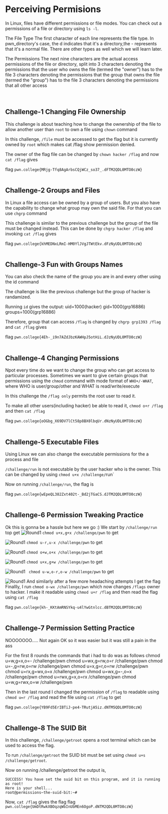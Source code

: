 # Perceiving Permisions
In Linux, files have different permissions or file modes. You can check out a permissions of a file or directory using `ls -l`.

The File Type
    The first character of each line represents the file type. In pwn_directory's case, the d indicates that it's a directory,the - represents that it's a normal file. There are other types as well which we will learn later.

The Permissions
    The next nine characters are the actual access permissions of the file or directory, split into
     3 characters denoting the permissions that the user who owns the file (termed the "owner") has to the file
     3 characters denoting the permissions that the group that owns the file (termed the "group") has to the file
     3 characters denoting the permissions that all other access
<br><br><br>

## Challenge-1 Changing File Ownership
This challenge is about teaching how to change the ownership of the file to allow another user than `root` to own a file using `chown` command

In this challenge, `/file` must be accessed to get the flag but it is currently owned by `root` which makes cat /flag show permission denied.

The owner of the flag file can be changed by `chown hacker /flag` and now `cat /flag` gives

flag `pwn.college{MRjg-Tfq8AgArbsCQjWCz_so37_.dFTM2QDL0MTO0czW}`
<br><br>

## Challenge-2 Groups and Files
In Linux a file access can be owned by a group of users. But you also have the capability to change what group may own the said file. For that you can use `chgrp` command

This challenge is similar to the previous challenge but the group of the file must be changed instead. This can be done by `chgrp hacker /flag` and invoking `cat /flag` gives

flag `pwn.college{khMEDNxLRmI-HM0YlJVgJTWtEkv.dFzNyUDL0MTO0czW}`
<br><br>

## Challenge-3 Fun with Groups Names
You can also check  the name of the group you are in and every other using the id command

The challenge is like the previous challenge but the group of hacker is randamized.

Running `id` gives the output:
    uid=1000(hacker) gid=1000(grp16886) groups=1000(grp16886)

Therefore, group that can access `/flag` is changed by `chgrp grp1393 /flag` and  `cat /flag` gives

flag `pwn.college{4Eh-_i9n7AZdJbzKAWHpJ5otHiL.dJzNyUDL0MTO0czW}`
<br><br>

## Challenge-4 Changing Permissions
Npot every time do we want to change the group who can get access to particular processes. Sometimes we want to give certain groups that permissions using the `chmod` command with mode format of `WHO+/-WHAT`, where WHO is user/group/other and WHAT is read/write/execute

In this challenge the `/flag only` permits the root user to read it.

To make all other users(including hacker) be able to read it, `chmod o+r /flag` and then `cat /flag` 

flag `pwn.college{oOGbg_X69DV7lCt58p8BX0lbqUr.dNzNyUDL0MTO0czW}`
<br><br>

## Challenge-5 Executable Files
Using Linux we can also change the executable permissions for the a process and file

`/challenge/run` is not executable by the user hacker who is the owner.
This can be changed by using `chmod u+x /challenge/`run`

Now on running `/challenge/run`, the flag is

flag `pwn.college{wEpeQL382Zxt402t-_Bd2jTGaCS.dJTM2QDL0MTO0czW}`
<br><br>

## Challenge-6 Permission Tweaking Practice
Ok this is gonna be a hassle but here we go :)
We start by `/challenge/run` top get
![Round1](Image_reources/Round0.png)
`chmod u+x,g+x /challenge/pwn` to get

![Round1](Image_reources/Round1.png)
`chmod u-r,u-x /challenge/pwn` to get

![Round1](Image_reources/Round2.png)
`chmod o+w,o+x /challenge/pwn` to get

![Round1](Image_reources/Round3.png)
`chmod u+x,g+w /challenge/pwn` to get

![Round1](Image_reources/Round4.png)
` chmod u-w,o-r,o-w /challenge/pwn` to get

![Round1](Image_reources/Round5.png)
And similarly after a few more headaching attempts I get the flag
Finallly, I run `chmod o-wx /challenge/pwn`  which now changes `/flags` owner to hacker. I make it readable using `chmod u+r /flag` and then read the flag using `cat /flag`

flag `pwn.college{kh-_KKtAmRNSYkq-u4lYwGtnlcc.dBTM2QDL0MTO0czW}`
<br><br>

## Challenge-7 Permission Setting Practice
NOOOOOOO..... Not again
OK so it was easier but it was still a pain in the ass

For the first 8 rounds the commands that i had to do was as follows
    chmod u=w,g=x,o=- /challenge/pwn
    chmod u=wx,g=rw,o=r /challenge/pwn
    chmod u=-,g=rw,o=rw /challenge/pwn
    chmod u=x,g=r,o=rw /challenge/pwn
    chmod u=rx,g=wx,o=x /challenge/pwn
    chmod u=wx,g=-,o=x /challenge/pwn
    chmod u=rwx,g=x,o=rx /challenge/pwn
    chmod u=w,g=rwx,o=w /challenge/pwn

Then in the last round I changed the permission of `/flag` to readable using
`chmod u=r /flag` and read the file using `cat /flag` to get

flag `pwn.college{YB9Fd5ErIBTiJ-pe4-TRutjA5iz.dNTM5QDL0MTO0czW}`
<br><br>

## Challenge-8 The SUID Bit
In this challenge, `/challenge/getroot` opens a root terminal which can be used to access the flag.

To run `/challenge/getroot` the SUID bit must be set using `chmod u+s /challenge/getroot`.

Now on running /challenge/getroot the output is,

    SUCCESS! You have set the suid bit on this program, and it is running as root! 
    Here is your shell...
    root@permissions~the-suid-bit:~#

Now, `cat /flag` gives the flag
flag `pwn.college{UmDtRwkXBOqzqWbInUbMEn6OgoP.dNTM2QDL0MTO0czW}`
<br><br>
